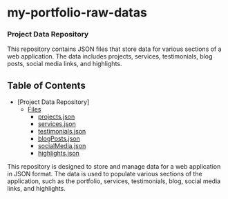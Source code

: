 # my-portfolio-raw-datas
### Project Data Repository

This repository contains JSON files that store data for various sections of a web application. The data includes projects, services, testimonials, blog posts, social media links, and highlights.

## Table of Contents

- [Project Data Repository]
  - [Files](#files)
    - [projects.json](#projectsjson)
    - [services.json](#servicesjson)
    - [testimonials.json](#testimonialsjson)
    - [blogPosts.json](#blogpostsjson)
    - [socialMedia.json](#socialmediajson)
    - [highlights.json](#highlightsjson)


This repository is designed to store and manage data for a web application in JSON format. The data is used to populate various sections of the application, such as the portfolio, services, testimonials, blog, social media links, and highlights.
